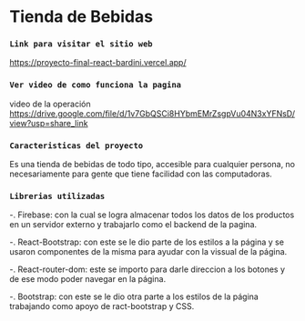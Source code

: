 # Tienda de Bebidas

### `Link para visitar el sitio web`

https://proyecto-final-react-bardini.vercel.app/

### `Ver video de como funciona la pagina` 

video de la operación https://drive.google.com/file/d/1v7GbQSCi8HYbmEMrZsgpVu04N3xYFNsD/view?usp=share_link

### `Caracteristicas del proyecto`

Es una tienda de bebidas de todo tipo, accesible para cualquier persona, no necesariamente para gente que tiene facilidad con las computadoras.

### `Librerias utilizadas`

-. Firebase: con la cual se logra almacenar todos los datos de los productos en un servidor externo y trabajarlo como el backend de la pagina.

-. React-Bootstrap: con este se le dio parte de los estilos a la página y se usaron componentes de la misma para ayudar con la vissual de la página.

-. React-router-dom: este se importo para darle direccion a los botones y de ese modo poder navegar en la página.

-. Bootstrap: con este se le dio otra parte a los estilos de la página trabajando como apoyo de ract-bootstrap y CSS.

